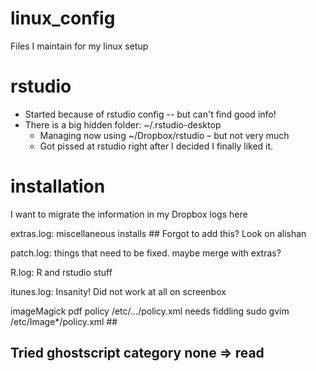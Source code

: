 # linux_config

Files I maintain for my linux setup

rstudio
=======
* Started because of rstudio config -- but can't find good info!
* There is a big hidden folder: ~/.rstudio-desktop
	* Managing now using ~/Dropbox/rstudio – but not very much
	* Got pissed at rstudio right after I decided I finally liked it.

installation
============

I want to migrate the information in my Dropbox logs here

extras.log: miscellaneous installs ## Forgot to add this? Look on alishan

patch.log: things that need to be fixed. maybe merge with extras?

R.log: R and rstudio stuff

itunes.log: Insanity! Did not work at all on screenbox

imageMagick pdf policy
/etc/.../policy.xml needs fiddling
sudo gvim /etc/Image*/policy.xml ##
## Tried ghostscript category none ⇒ read


